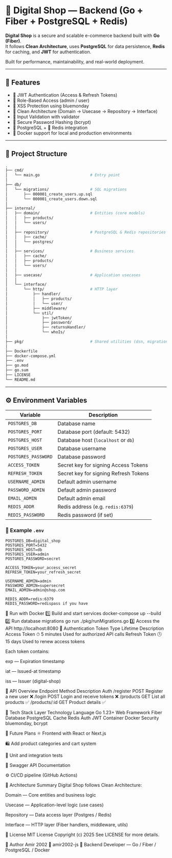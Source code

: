 # 🛒 Digital Shop — Backend (Go + Fiber + PostgreSQL + Redis)

**Digital Shop** is a secure and scalable e-commerce backend built with **Go (Fiber)**.  
It follows **Clean Architecture**, uses **PostgreSQL** for data persistence, **Redis** for caching, and **JWT** for authentication.

Built for performance, maintainability, and real-world deployment.

---

## 🚀 Features

- 🔐 JWT Authentication (Access & Refresh Tokens)
- 🧩 Role-Based Access (admin / user)
- 🧼 XSS Protection using bluemonday
- 🧱 Clean Architecture (Domain → Usecase → Repository → Interface)
- 🧠 Input Validation with validator
- 🧰 Secure Password Hashing (bcrypt)
- 🐘 PostgreSQL + 🧊 Redis integration
- 🐳 Docker support for local and production environments

---

## 🧭 Project Structure
```bash
.
├── cmd/
│   └── main.go                      # Entry point
│
├── db/
│   └── migrations/                  # SQL migrations
│       ├── 000001_create_users.up.sql
│       └── 000001_create_users.down.sql
│
├── internal/
│   ├── domain/                      # Entities (core models)
│   │   ├── products/
│   │   └── users/
│   │
│   ├── repository/                  # PostgreSQL & Redis repositories
│   │   ├── cache/
│   │   └── postgres/
│   │
│   ├── services/                    # Business services
│   │   ├── cache/
│   │   ├── products/
│   │   └── users/
│   │
│   ├── usecase/                     # Application usecases
│   │
│   └── interface/
│       └── http/                    # HTTP layer
│           ├── handler/
│           │   ├── products/
│           │   └── user/
│           ├── middleware/
│           └── util/
│               ├── jwtToken/
│               ├── password/
│               ├── returnsHandler/
│               └── whoIs/
│
├── pkg/                             # Shared utilities (dsn, migrations)
│
├── Dockerfile
├── docker-compose.yml
├── .env
├── go.mod
├── go.sum
├── LICENSE
└── README.md
```

---

## ⚙️ Environment Variables

| Variable | Description |
|-----------|-------------|
| `POSTGRES_DB` | Database name |
| `POSTGRES_PORT` | Database port (default: 5432) |
| `POSTGRES_HOST` | Database host (`localhost` or `db`) |
| `POSTGRES_USER` | Database username |
| `POSTGRES_PASSWORD` | Database password |
| `ACCESS_TOKEN` | Secret key for signing Access Tokens |
| `REFRESH_TOKEN` | Secret key for signing Refresh Tokens |
| `USERNAME_ADMIN` | Default admin username |
| `PASSWORD_ADMIN` | Default admin password |
| `EMAIL_ADMIN` | Default admin email |
| `REDIS_ADDR` | Redis address (e.g. `redis:6379`) |
| `REDIS_PASSWORD` | Redis password (if set) |

### 🧩 Example `.env`

```env
POSTGRES_DB=digital_shop
POSTGRES_PORT=5432
POSTGRES_HOST=db
POSTGRES_USER=admin
POSTGRES_PASSWORD=secret

ACCESS_TOKEN=your_access_secret
REFRESH_TOKEN=your_refresh_secret

USERNAME_ADMIN=admin
PASSWORD_ADMIN=supersecret
EMAIL_ADMIN=admin@shop.com

REDIS_ADDR=redis:6379
REDIS_PASSWORD=redispass if you have
```

🐳 Run with Docker
1️⃣ Build and start services
docker-compose up --build
2️⃣ Run database migrations
go run ./pkg/runMigrations.go
3️⃣ Access the API
http://localhost:8080
🔑 Authentication
Token Type	Lifetime	Description
Access Token	⏱ 5 minutes	Used for authorized API calls
Refresh Token	🕒 15 days	Used to renew access tokens

Each token contains:

exp — Expiration timestamp

iat — Issued-at timestamp

iss — Issuer (digital-shop)

📡 API Overview
Endpoint	Method	Description	Auth
/register	POST	Register a new user	❌
/login	POST	Login and receive tokens	❌
/products	GET	List all products	✅
/products/:id	GET	Product details	✅

🧱 Tech Stack
Layer	Technology
Language	Go 1.23+
Web Framework	Fiber
Database	PostgreSQL
Cache	Redis
Auth	JWT
Container	Docker
Security	bluemonday, bcrypt

🧹 Future Plans
⚛️ Frontend with React or Next.js

🛍️ Add product categories and cart system

🧪 Unit and integration tests

📘 Swagger API Documentation

⚙️ CI/CD pipeline (GitHub Actions)

🧠 Architecture Summary
Digital Shop follows Clean Architecture:

Domain — Core entities and business logic

Usecase — Application-level logic (use cases)

Repository — Data access layer (Postgres / Redis)

Interface — HTTP layer (Fiber handlers, middleware, utils)

🪪 License
MIT License
Copyright (c) 2025
See LICENSE for more details.

💬 Author
Amir 2002
📧 amir2002-js
🧠 Backend Developer — Go / Fiber / PostgreSQL / Docker

